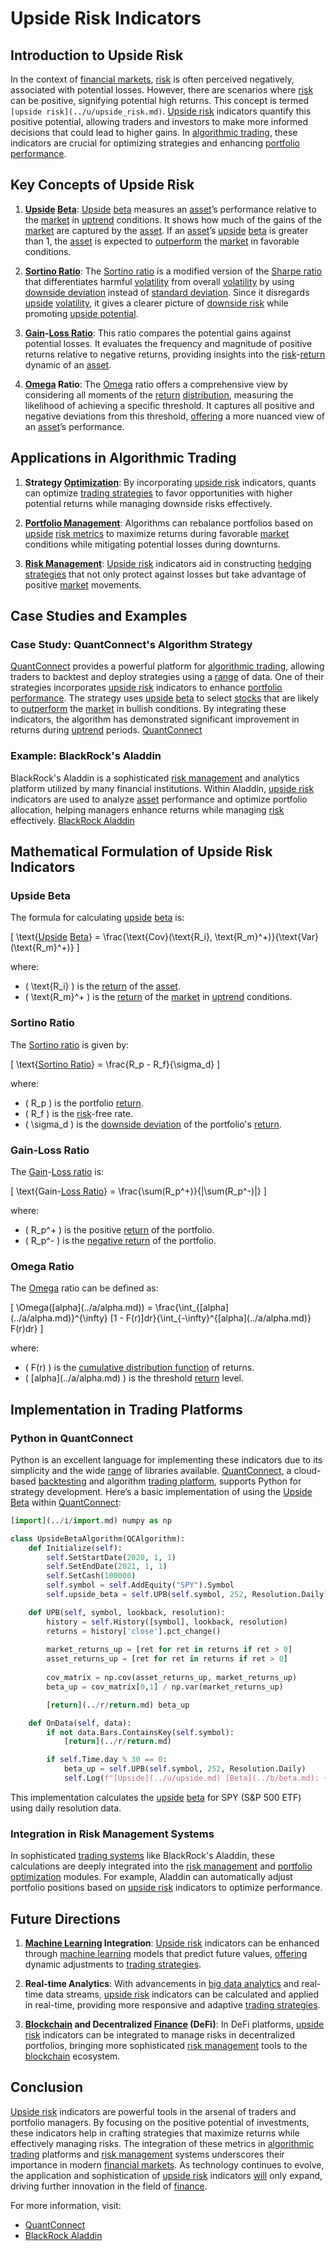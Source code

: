 # Upside Risk Indicators

## Introduction to Upside Risk

In the context of [financial markets](../f/financial_market.md), [risk](../r/risk.md) is often perceived negatively, associated with potential losses. However, there are scenarios where [risk](../r/risk.md) can be positive, signifying potential high returns. This concept is termed `[upside risk](../u/upside_risk.md)`. [Upside risk](../u/upside_risk.md) indicators quantify this positive potential, allowing traders and investors to make more informed decisions that could lead to higher gains. In [algorithmic trading](../a/algorithmic_trading.md), these indicators are crucial for optimizing strategies and enhancing [portfolio performance](../p/portfolio_performance.md). 

## Key Concepts of Upside Risk

1. **[Upside](../u/upside.md) [Beta](../b/beta.md)**: [Upside](../u/upside.md) [beta](../b/beta.md) measures an [asset](../a/asset.md)’s performance relative to the [market](../m/market.md) in [uptrend](../u/uptrend.md) conditions. It shows how much of the gains of the [market](../m/market.md) are captured by the [asset](../a/asset.md). If an [asset](../a/asset.md)’s [upside](../u/upside.md) [beta](../b/beta.md) is greater than 1, the [asset](../a/asset.md) is expected to [outperform](../o/outperform.md) the [market](../m/market.md) in favorable conditions.

2. **[Sortino Ratio](../s/sortino_ratio.md)**: The [Sortino ratio](../s/sortino_ratio.md) is a modified version of the [Sharpe ratio](../s/sharpe_ratio.md) that differentiates harmful [volatility](../v/volatility.md) from overall [volatility](../v/volatility.md) by using [downside deviation](../d/downside_deviation.md) instead of [standard deviation](../s/standard_deviation.md). Since it disregards [upside](../u/upside.md) [volatility](../v/volatility.md), it gives a clearer picture of [downside risk](../d/downside_risk.md) while promoting [upside potential](../u/upside_potential_in_trading.md).

3. **[Gain](../g/gain.md)-[Loss Ratio](../l/loss_ratio.md)**: This ratio compares the potential gains against potential losses. It evaluates the frequency and magnitude of positive returns relative to negative returns, providing insights into the [risk](../r/risk.md)-[return](../r/return.md) dynamic of an [asset](../a/asset.md).

4. **[Omega](../o/omega.md) Ratio**: The [Omega](../o/omega.md) ratio offers a comprehensive view by considering all moments of the [return](../r/return.md) [distribution](../d/distribution.md), measuring the likelihood of achieving a specific threshold. It captures all positive and negative deviations from this threshold, [offering](../o/offering.md) a more nuanced view of an [asset](../a/asset.md)’s performance.

## Applications in Algorithmic Trading

1. **Strategy [Optimization](../o/optimization.md)**: By incorporating [upside risk](../u/upside_risk.md) indicators, quants can optimize [trading strategies](../t/trading_strategies.md) to favor opportunities with higher potential returns while managing downside risks effectively.

2. **[Portfolio Management](../p/portfolio_management.md)**: Algorithms can rebalance portfolios based on [upside](../u/upside.md) [risk metrics](../r/risk_metrics.md) to maximize returns during favorable [market](../m/market.md) conditions while mitigating potential losses during downturns.

3. **[Risk Management](../r/risk_management.md)**: [Upside risk](../u/upside_risk.md) indicators aid in constructing [hedging strategies](../h/hedging_strategies.md) that not only protect against losses but take advantage of positive [market](../m/market.md) movements.

## Case Studies and Examples

### Case Study: QuantConnect's Algorithm Strategy 

[QuantConnect](../q/quantconnect.md) provides a powerful platform for [algorithmic trading](../a/algorithmic_trading.md), allowing traders to backtest and deploy strategies using a [range](../r/range.md) of data. One of their strategies incorporates [upside risk](../u/upside_risk.md) indicators to enhance [portfolio performance](../p/portfolio_performance.md). The strategy uses [upside](../u/upside.md) [beta](../b/beta.md) to select [stocks](../s/stock.md) that are likely to [outperform](../o/outperform.md) the [market](../m/market.md) in bullish conditions. By integrating these indicators, the algorithm has demonstrated significant improvement in returns during [uptrend](../u/uptrend.md) periods. [QuantConnect](https://www.quantconnect.com)

### Example: BlackRock's Aladdin

BlackRock's Aladdin is a sophisticated [risk management](../r/risk_management.md) and analytics platform utilized by many financial institutions. Within Aladdin, [upside risk](../u/upside_risk.md) indicators are used to analyze [asset](../a/asset.md) performance and optimize portfolio allocation, helping managers enhance returns while managing [risk](../r/risk.md) effectively. [BlackRock Aladdin](https://www.blackrock.com/aladdin/products/aladdin-risk)

## Mathematical Formulation of Upside Risk Indicators

### Upside Beta

The formula for calculating [upside](../u/upside.md) [beta](../b/beta.md) is:

\[ \text{[Upside](../u/upside.md) [Beta](../b/beta.md)} = \frac{\text{Cov}(\text{R_i}, \text{R_m}^+)}{\text{Var}(\text{R_m}^+)} \]

where:
- \( \text{R_i} \) is the [return](../r/return.md) of the [asset](../a/asset.md).
- \( \text{R_m}^+ \) is the [return](../r/return.md) of the [market](../m/market.md) in [uptrend](../u/uptrend.md) conditions.

### Sortino Ratio

The [Sortino ratio](../s/sortino_ratio.md) is given by:

\[ \text{[Sortino Ratio](../s/sortino_ratio.md)} = \frac{R_p - R_f}{\sigma_d} \]

where:
- \( R_p \) is the portfolio [return](../r/return.md).
- \( R_f \) is the [risk](../r/risk.md)-free rate.
- \( \sigma_d \) is the [downside deviation](../d/downside_deviation.md) of the portfolio's [return](../r/return.md).

### Gain-Loss Ratio

The [Gain](../g/gain.md)-[Loss ratio](../l/loss_ratio.md) is:

\[ \text{Gain-[Loss Ratio](../l/loss_ratio.md)} = \frac{\sum(R_p^+)}{|\sum(R_p^-)|} \]

where:
- \( R_p^+ \) is the positive [return](../r/return.md) of the portfolio.
- \( R_p^- \) is the [negative return](../n/negative_return.md) of the portfolio.

### Omega Ratio

The [Omega](../o/omega.md) ratio can be defined as:

\[ \Omega(\[alpha](../a/alpha.md)) = \frac{\int_{\[alpha](../a/alpha.md)}^{\infty} [1 - F(r)]dr}{\int_{-\infty}^{\[alpha](../a/alpha.md)} F(r)dr} \]

where:
- \( F(r) \) is the [cumulative distribution function](../c/cumulative_distribution_function_in_trading.md) of returns.
- \( \[alpha](../a/alpha.md) \) is the threshold [return](../r/return.md) level.

## Implementation in Trading Platforms

### Python in QuantConnect

Python is an excellent language for implementing these indicators due to its simplicity and the wide [range](../r/range.md) of libraries available. [QuantConnect](../q/quantconnect.md), a cloud-based [backtesting](../b/backtesting.md) and algorithm [trading platform](../t/trading_platform.md), supports Python for strategy development. Here’s a basic implementation of using the [Upside](../u/upside.md) [Beta](../b/beta.md) within [QuantConnect](../q/quantconnect.md):

```python
[import](../i/import.md) numpy as np

class UpsideBetaAlgorithm(QCAlgorithm):
    def Initialize(self):
        self.SetStartDate(2020, 1, 1)
        self.SetEndDate(2021, 1, 1)
        self.SetCash(100000)
        self.symbol = self.AddEquity("SPY").Symbol
        self.upside_beta = self.UPB(self.symbol, 252, Resolution.Daily)

    def UPB(self, symbol, lookback, resolution):
        history = self.History([symbol], lookback, resolution)
        returns = history['close'].pct_change()
        
        market_returns_up = [ret for ret in returns if ret > 0]
        asset_returns_up = [ret for ret in returns if ret > 0]
        
        cov_matrix = np.cov(asset_returns_up, market_returns_up)
        beta_up = cov_matrix[0,1] / np.var(market_returns_up)

        [return](../r/return.md) beta_up

    def OnData(self, data):
        if not data.Bars.ContainsKey(self.symbol):
            [return](../r/return.md)

        if self.Time.day % 30 == 0:
            beta_up = self.UPB(self.symbol, 252, Resolution.Daily)
            self.Log(f"[Upside](../u/upside.md) [Beta](../b/beta.md): {beta_up}")
```

This implementation calculates the [upside](../u/upside.md) [beta](../b/beta.md) for SPY (S&P 500 ETF) using daily resolution data.

### Integration in Risk Management Systems

In sophisticated [trading systems](../t/trading_systems.md) like BlackRock's Aladdin, these calculations are deeply integrated into the [risk management](../r/risk_management.md) and [portfolio optimization](../p/portfolio_optimization.md) modules. For example, Aladdin can automatically adjust portfolio positions based on [upside risk](../u/upside_risk.md) indicators to optimize performance. 

## Future Directions

1. **[Machine Learning](../m/machine_learning.md) Integration**: [Upside risk](../u/upside_risk.md) indicators can be enhanced through [machine learning](../m/machine_learning.md) models that predict future values, [offering](../o/offering.md) dynamic adjustments to [trading strategies](../t/trading_strategies.md).

2. **Real-time Analytics**: With advancements in [big data analytics](../b/big_data_analytics_in_trading.md) and real-time data streams, [upside risk](../u/upside_risk.md) indicators can be calculated and applied in real-time, providing more responsive and adaptive [trading strategies](../t/trading_strategies.md).

3. **[Blockchain](../b/blockchain_in_trading.md) and Decentralized [Finance](../f/finance.md) (DeFi)**: In DeFi platforms, [upside risk](../u/upside_risk.md) indicators can be integrated to manage risks in decentralized portfolios, bringing more sophisticated [risk management](../r/risk_management.md) tools to the [blockchain](../b/blockchain_in_trading.md) ecosystem.

## Conclusion

[Upside risk](../u/upside_risk.md) indicators are powerful tools in the arsenal of traders and portfolio managers. By focusing on the positive potential of investments, these indicators help in crafting strategies that maximize returns while effectively managing risks. The integration of these metrics in [algorithmic trading](../a/algorithmic_trading.md) platforms and [risk management](../r/risk_management.md) systems underscores their importance in modern [financial markets](../f/financial_market.md). As technology continues to evolve, the application and sophistication of [upside risk](../u/upside_risk.md) indicators [will](../w/will.md) only expand, driving further innovation in the field of [finance](../f/finance.md).

For more information, visit:
- [QuantConnect](https://www.quantconnect.com)
- [BlackRock Aladdin](https://www.blackrock.com/aladdin/products/aladdin-risk)
